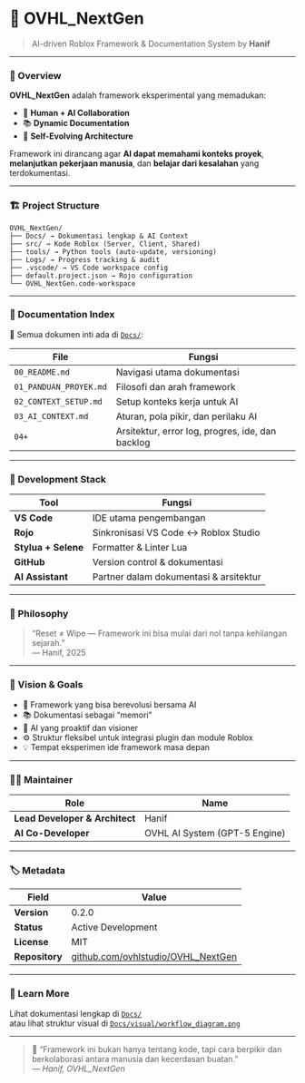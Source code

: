 # 🧠 OVHL_NextGen
> AI-driven Roblox Framework & Documentation System by **Hanif**

---

### 🚀 Overview
**OVHL_NextGen** adalah framework eksperimental yang memadukan:
- 🤝 **Human + AI Collaboration**
- 📚 **Dynamic Documentation**
- 🧬 **Self-Evolving Architecture**

Framework ini dirancang agar **AI dapat memahami konteks proyek**,  
**melanjutkan pekerjaan manusia**, dan **belajar dari kesalahan** yang terdokumentasi.

---

### 🏗️ Project Structure
```
OVHL_NextGen/
├── Docs/ → Dokumentasi lengkap & AI Context
├── src/ → Kode Roblox (Server, Client, Shared)
├── tools/ → Python tools (auto-update, versioning)
├── Logs/ → Progress tracking & audit
├── .vscode/ → VS Code workspace config
├── default.project.json → Rojo configuration
└── OVHL_NextGen.code-workspace
```


---

### 🧭 Documentation Index
📂 Semua dokumen inti ada di [`Docs/`](Docs):

| File | Fungsi |
|------|--------|
| `00_README.md` | Navigasi utama dokumentasi |
| `01_PANDUAN_PROYEK.md` | Filosofi dan arah framework |
| `02_CONTEXT_SETUP.md` | Setup konteks kerja untuk AI |
| `03_AI_CONTEXT.md` | Aturan, pola pikir, dan perilaku AI |
| `04+` | Arsitektur, error log, progres, ide, dan backlog |

---

### 🧰 Development Stack
| Tool | Fungsi |
|------|--------|
| **VS Code** | IDE utama pengembangan |
| **Rojo** | Sinkronisasi VS Code ↔ Roblox Studio |
| **Stylua + Selene** | Formatter & Linter Lua |
| **GitHub** | Version control & dokumentasi |
| **AI Assistant** | Partner dalam dokumentasi & arsitektur |

---

### 🧠 Philosophy
> “Reset ≠ Wipe — Framework ini bisa mulai dari nol tanpa kehilangan sejarah.”  
> — Hanif, 2025  

---

### 🧩 Vision & Goals
- 🔁 Framework yang bisa berevolusi bersama AI  
- 📚 Dokumentasi sebagai “memori”  
- 🧠 AI yang proaktif dan visioner  
- ⚙️ Struktur fleksibel untuk integrasi plugin dan module Roblox  
- 💡 Tempat eksperimen ide framework masa depan  

---

### 👨‍💻 Maintainer
| Role | Name |
|------|------|
| **Lead Developer & Architect** | Hanif |
| **AI Co-Developer** | OVHL AI System (GPT-5 Engine) |

---

### 🏷️ Metadata
| Field | Value |
|-------|--------|
| **Version** | 0.2.0 |
| **Status** | Active Development |
| **License** | MIT |
| **Repository** | [github.com/ovhlstudio/OVHL_NextGen](https://github.com/ovhlstudio/OVHL_NextGen)

---

### 🧩 Learn More
Lihat dokumentasi lengkap di [`Docs/`](Docs)  
atau lihat struktur visual di [`Docs/visual/workflow_diagram.png`](Docs/visual/workflow_diagram.png)

---

> 🧠 “Framework ini bukan hanya tentang kode, tapi cara berpikir dan berkolaborasi antara manusia dan kecerdasan buatan.”  
> — *Hanif, OVHL_NextGen*


